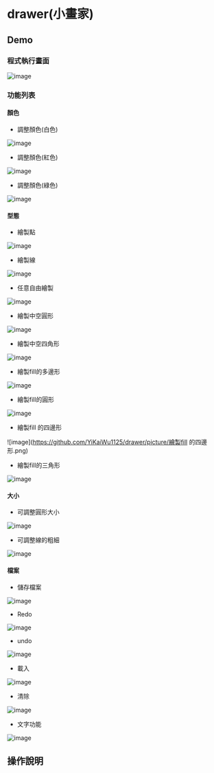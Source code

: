 # drawer(小畫家)

## Demo

### 程式執行畫面

![image](https://github.com/YiKaiWu1125/drawer/picture/主畫面.png)

### 功能列表

#### 顏色

+ 調整顏色(白色)

![image](https://github.com/YiKaiWu1125/drawer/picture/調整顏色白色.png)

+ 調整顏色(紅色)

![image](https://github.com/YiKaiWu1125/drawer/picture/調整顏色紅色.png)

+ 調整顏色(綠色)

![image](https://github.com/YiKaiWu1125/drawer/picture/調整顏色綠色.png)

#### 型態

+ 繪製點

![image](https://github.com/YiKaiWu1125/drawer/picture/繪製點座標.png)

+ 繪製線

![image](https://github.com/YiKaiWu1125/drawer/picture/繪製線.png)

+ 任意自由繪製

![image](https://github.com/YiKaiWu1125/drawer/picture/任意自由繪畫.png)

+ 繪製中空圓形

![image](https://github.com/YiKaiWu1125/drawer/picture/繪製中空圓形.png)

+ 繪製中空四角形

![image](https://github.com/YiKaiWu1125/drawer/picture/繪製中空四角形.png)

+ 繪製fill的多邊形

![image](https://github.com/YiKaiWu1125/drawer/picture/繪製fill的多邊形.png)

+ 繪製fill的圓形

![image](https://github.com/YiKaiWu1125/drawer/picture/繪製fill的圓形.png)

+ 繪製fill 的四邊形

![image](https://github.com/YiKaiWu1125/drawer/picture/繪製fill 的四邊形.png)

+ 繪製fill的三角形

![image](https://github.com/YiKaiWu1125/drawer/picture/繪製fill的三角形.png)

#### 大小

+ 可調整圓形大小

![image](https://github.com/YiKaiWu1125/drawer/picture/可調整大小.png)

+ 可調整線的粗細

![image](https://github.com/YiKaiWu1125/drawer/picture/可調大小圓.png)

#### 檔案

+ 儲存檔案

![image](https://github.com/YiKaiWu1125/drawer/picture/儲存檔案.png)

+ Redo

![image](https://github.com/YiKaiWu1125/drawer/picture/執行redo.png)

+ undo

![image](https://github.com/YiKaiWu1125/drawer/picture/執行undo.png)

+ 載入

![image](https://github.com/YiKaiWu1125/drawer/picture/載入存檔.png)

+ 清除

![image](https://github.com/YiKaiWu1125/drawer/picture/清除.png)

+ 文字功能

![image](https://github.com/YiKaiWu1125/drawer/picture/文字功能.png)

## 操作說明
